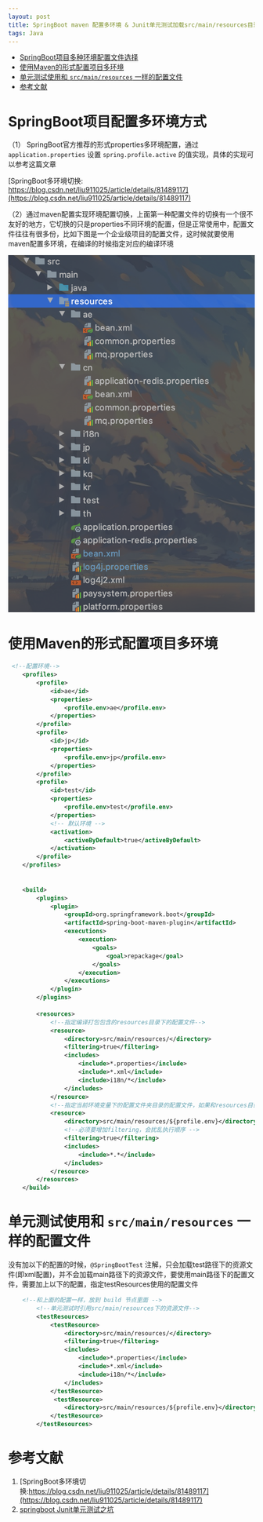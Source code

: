 ```yaml
---
layout: post
title: SpringBoot maven 配置多环境 & Junit单元测试加载src/main/resources目录下资源文件
tags: Java  
---
```


- [SpringBoot项目多种环境配置文件选择](#springboot项目多种环境配置文件选择)
- [使用Maven的形式配置项目多环境](#使用maven的形式配置项目多环境)
- [单元测试使用和 `src/main/resources` 一样的配置文件](#单元测试使用和-srcmainresources-一样的配置文件)
- [参考文献](#参考文献)

# SpringBoot项目配置多环境方式
（1） SpringBoot官方推荐的形式properties多环境配置，通过 `application.properties` 设置 `spring.profile.active` 的值实现，具体的实现可以参考这篇文章

[SpringBoot多环境切换: https://blog.csdn.net/liu911025/article/details/81489117](https://blog.csdn.net/liu911025/article/details/81489117)

（2）通过maven配置实现环境配置切换，上面第一种配置文件的切换有一个很不友好的地方，它切换的只是properties不同环境的配置，但是正常使用中，配置文件往往有很多份，比如下图是一个企业级项目的配置文件，这时候就要使用maven配置多环境，在编译的时候指定对应的编译环境

![](/images/posts/myBlog/2021-01-28-Java-SpringBoot-Test-Resources-01.png)

# 使用Maven的形式配置项目多环境
``` xml
 <!--配置环境-->
    <profiles>
        <profile>
            <id>ae</id>
            <properties>
                <profile.env>ae</profile.env>
            </properties>
        </profile>
        <profile>
            <id>jp</id>
            <properties>
                <profile.env>jp</profile.env>
            </properties>
        </profile>
        <profile>
            <id>test</id>
            <properties>
                <profile.env>test</profile.env>
            </properties>
            <!-- 默认环境 -->
            <activation>
                <activeByDefault>true</activeByDefault>
            </activation>
        </profile>
    </profiles>


    <build>
        <plugins>
            <plugin>
                <groupId>org.springframework.boot</groupId>
                <artifactId>spring-boot-maven-plugin</artifactId>
                <executions>
                    <execution>
                        <goals>
                            <goal>repackage</goal>
                        </goals>
                    </execution>
                </executions>
            </plugin>
        </plugins>

        <resources>
            <!--指定编译打包包含的resources目录下的配置文件-->
            <resource>
                <directory>src/main/resources/</directory>
                <filtering>true</filtering>
                <includes>
                    <include>*.properties</include>
                    <include>*.xml</include>
                    <include>i18n/*</include>
                </includes>
            </resource>
            <!--指定当前环境变量下的配置文件夹目录的配置文件，如果和resources目录下的文件名同名会覆盖-->
            <resource>
                <directory>src/main/resources/${profile.env}</directory>
                <!--必须要增加filtering，会扰乱执行顺序 -->
                <filtering>true</filtering>
                <includes>
                    <include>*.*</include>
                </includes>
            </resource>
        </resources>
    </build>
```
# 单元测试使用和 `src/main/resources` 一样的配置文件
没有加以下的配置的时候，`@SpringBootTest` 注解，只会加载test路径下的资源文件(即xml配置)，并不会加载main路径下的资源文件，要使用main路径下的配置文件，需要加上以下的配置，指定testResources使用的配置文件
        
``` xml    
    <!--和上面的配置一样，放到 build 节点里面 -->
        <!--单元测试时引用src/main/resources下的资源文件-->
        <testResources>
            <testResource>
                <directory>src/main/resources/</directory>
                <filtering>true</filtering>
                <includes>
                    <include>*.properties</include>
                    <include>*.xml</include>
                    <include>i18n/*</include>
                </includes>
            </testResource>
             <testResource>
                <directory>src/main/resources/${profile.env}</directory>
            </testResource>
        </testResources>
```


# 参考文献
1. [SpringBoot多环境切换:https://blog.csdn.net/liu911025/article/details/81489117](https://blog.csdn.net/liu911025/article/details/81489117)
2. [springboot Junit单元测试之坑](https://blog.csdn.net/MuErHuoXu/article/details/86750497)